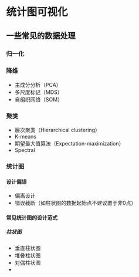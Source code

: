 # 统计图可视化
## 一些常见的数据处理
### 归一化



### 降维
 - 主成分分析（PCA）
 - 多尺度标记（MDS）
 - 自组织网络（SOM）
### 聚类
 - 层次聚类（Hierarchical clustering）
 - K-means
 - 期望最大值算法（Expectation-maximization）
 - Spectral
### 统计图
#### 设计偏误
 - 偏离设计
 - 错误截断（如柱状图的数据起始点不建议置于非0点）
#### 常见统计图的设计范式
##### 柱状图
 - 垂直柱状图
 - 堆叠柱状图
 - 对偶柱状图
 - 
